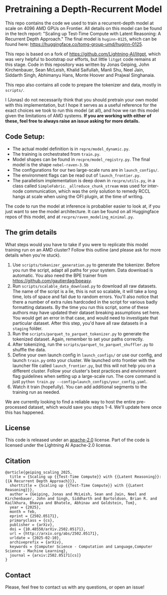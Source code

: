 # Pretraining a Depth-Recurrent Model

This repo contains the code we used to train a recurrent-depth model at scale on 4096 AMD GPUs on Frontier. All details on this model can be found in the tech report: "Scaling up Test-Time Compute with Latent Reasoning: A Recurrent Depth Approach." The final model is `huginn-0125`, which can be found here: https://huggingface.co/tomg-group-umd/huginn-0125. 

This repo is based on a fork of https://github.com/Lightning-AI/litgpt, which was very helpful to bootstrap our efforts, but little `litgpt` code remains at this stage. Code in this repository was written by Jonas Geiping, John Kirchenbauer, Sean McLeish, Khalid Saifullah, Manli Shu, Neel Jain, Siddarth Singh, Abhimanyu Hans, Monte Hoover and Prajwal Singhanaia.

This repo also contains all code to prepare the tokenizer and data, mostly in `scripts/`. 

I (Jonas) do not necessarily think that you should pretrain your own model with this implementation, but I hope it serves as a useful reference for the exact choices we took to run this model (at all), and how we ran this model given the limitations of AMD systems. **If you are working with either of these, feel free to always raise an issue asking for more details.**


## Code Setup:
*  The actual model definition is in `repre/model_dynamic.py`.
*  The training is orchestrated from `train.py`.
*  Model shapes can be found in `recpre/model_registry.py`. The final model is the shape `nebel-raven-3.5b`
*  The configurations for our two large-scale runs are in `launch_configs/`. 
*  The environment flags can be read out of `launch_frontier.py`.
* The parallelism implementation is deep down in `recpre/utils.py`, in a class called `SimpleFabric`. `_allreduce_chunk_stream` was used for inter-node communication, which was the only solution to remedy RCCL hangs at scale when using the OFI plugin, at the time of writing.

The code to run the model at inference is probablier easier to look at, if you just want to see the model architecture.
It can be found on all Huggingface repos of this model, and at `recpre/raven_modeling_minimal.py`.



## The grim details

What steps would you have to take if you were to replicate this model training run on an AMD cluster? Follow this outline (and please ask for more details when you're stuck).

1. Use `scripts/tokenizer_generation.py` to generate the tokenizer. Before you run the script, adapt all paths for your system. Data download is automatic. You also need the BPE trainer from https://github.com/gautierdag/bpeasy.
2. Run `scripts/scalable_data_download.py` to download all raw datasets. The name of the script is a lie, this is not so scalable, it will take a long time, lots of space and fail due to random errors. You'll also notice that there a number of extra rules hardcoded in the script for various badly formatting datasets. By the time you run this script, some of these authors may have updated their dataset breaking assumptions set here. You would get an error in that case, and would need to investigate that particular dataset. After this step, you'd have all raw datasets in a `staging` folder.
3. Run the `scripts/parquet_to_parquet_tokenizer.py` to generate the tokenized dataset. Again, remember to set your paths correctly.
4. After tokenizing, run the `scripts/parquet_to_parquet_shuffler.py` to shuffle the data.
5. Define your own launch config in `launch_configs/` or use our config, and launch `train.py` onto your cluster. We launched onto frontier with the launcher file called `launch_frontier.py`, but this will not help you on a different cluster. Follow your cluster's best practices and environment flag guidelines when setting up a large-scale run. The core command is just `python train.py --config=launch_configs/your_config.yaml`.
6. Watch it train (hopefully). You can add additional segments to the training run as needed.

We are currently looking to find a reliable way to host the entire pre-processed dataset, which would save you steps 1-4. We'll update here once this has happened.

## License
This code is released under an [apache-2.0](https://choosealicense.com/licenses/apache-2.0/)  license. Part of the code is licensed under the Lightning AI Apache-2.0 license.

## Citation
```
@article{geiping_scaling_2025,
  title = {Scaling up {{Test-Time Compute}} with {{Latent Reasoning}}: {{A Recurrent Depth Approach}}},
  shorttitle = {Scaling up {{Test-Time Compute}} with {{Latent Reasoning}}},
  author = {Geiping, Jonas and McLeish, Sean and Jain, Neel and Kirchenbauer, John and Singh, Siddharth and Bartoldson, Brian R. and Kailkhura, Bhavya and Bhatele, Abhinav and Goldstein, Tom},
  year = {2025},
  month = feb,
  eprint = {2502.05171},
  primaryclass = {cs},
  publisher = {arXiv},
  doi = {10.48550/arXiv.2502.05171},
  url = {http://arxiv.org/abs/2502.05171},
  urldate = {2025-02-10},
  archiveprefix = {arXiv},
  keywords = {Computer Science - Computation and Language,Computer Science - Machine Learning},
  journal = {arxiv:2502.05171[cs]}
}
```

## Contact
Please, feel free to contact us with any questions, or open an issue!
